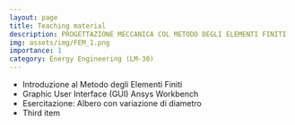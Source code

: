 ```yaml
---
layout: page
title: Teaching material
description: PROGETTAZIONE MECCANICA COL METODO DEGLI ELEMENTI FINITI
img: assets/img/FEM_1.png
importance: 1
category: Energy Engineering (LM-30)
---
```


<ul>
    <li>Introduzione al Metodo degli Elementi Finiti <a href="{{ _0_Introduzione.pdf | prepend: 'TeachingMaterial/Ingegneria_Energetica/PMMEF/' | relative_url}}" target="_blank" rel="noopener noreferrer" class="float-right"><i class="fas fa-file-pdf"></i></a></li>
    <li>Graphic User Interface (GUI) Ansys Workbench <a href="/TeachingMaterial/Ingegneria_Energetica/PMMEF/_1_GUI.pdf" target="_blank" rel="noopener noreferrer" class="float-right"><i class="fas fa-file-pdf"></i></a></li>
	<li>Esercitazione: Albero con variazione di diametro <a href="/TeachingMaterial/Ingegneria_Energetica/PMMEF/2_Albero_con_variazione_diametro_CAD" target="_blank" rel="noopener noreferrer" class="float-right"><i class="fas fa-folder"></i></a><a href="/TeachingMaterial/Ingegneria_Energetica/PMMEF/_2_0_Albero_con_variazione_diametro.pdf" target="_blank" rel="noopener noreferrer" class="float-right"><i class="fas fa-file-pdf"></i></a></li>
    <li>Third item</li>
</ul>

